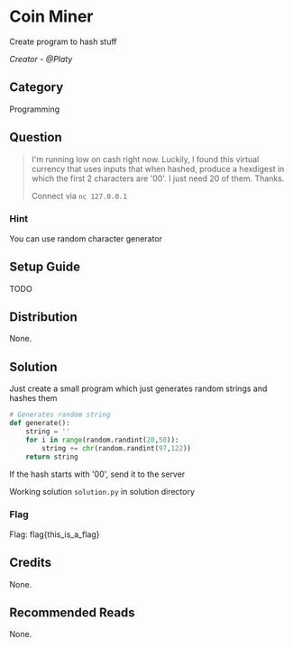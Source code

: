 # Coin Miner
Create program to hash stuff

<i>Creator - @Platy</i>

## Category
Programming

## Question
>I'm running low on cash right now. Luckily, I found this virtual currency that uses inputs that when hashed, produce a hexdigest in which the first 2 characters are '00'. I just need 20 of them. Thanks.
>
>Connect via `nc 127.0.0.1`

### Hint
You can use random character generator

## Setup Guide
TODO

## Distribution
None.

## Solution
Just create a small program which just generates random strings and hashes them
```python
# Generates random string
def generate():
	string = ''
	for i in range(random.randint(20,50)):
		string += chr(random.randint(97,122))
	return string
```

If the hash starts with '00', send it to the server

Working solution `solution.py` in solution directory

### Flag
Flag: flag{this_is_a_flag}

## Credits
None.

## Recommended Reads
None.
